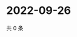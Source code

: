 # 2022-09-26

共 0 条

<!-- BEGIN WEIBO -->
<!-- 最后更新时间 Mon Sep 26 2022 15:24:48 GMT+0800 (China Standard Time) -->

<!-- END WEIBO -->
